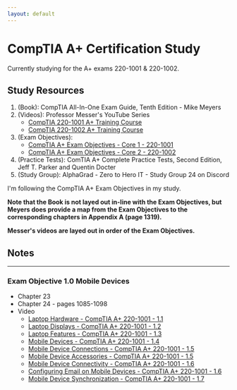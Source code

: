 ```yaml
---
layout: default
---
```


# CompTIA A+ Certification Study

Currently studying for the A+ exams 220-1001 & 220-1002.

## Study Resources
1. (Book): CompTIA All-In-One Exam Guide, Tenth Edition - Mike Meyers
2. (Videos): Professor Messer's YouTube Series
	- [CompTIA 220-1001 A+ Training Course](https://www.youtube.com/playlist?list=PLG49S3nxzAnlGHY8ObL8DiyP3AIu9vd3K)
	- [CompTIA 220-1002 A+ Training Course](https://www.youtube.com/playlist?list=PLG49S3nxzAnmwkCAdWUgCFvVK4IxMBTmb)
4. (Exam Objectives):
	- [CompTIA A+ Exam Objectives - Core 1 - 220-1001](https://github.com/brandon-byers/brandon-byers.github.io/blob/master/comptia-a-220-1001-exam-objectives.pdf)
	- [CompTIA A+ Exam Objectives - Core 2 - 220-1002](https://github.com/brandon-byers/brandon-byers.github.io/blob/master/comptia-a-220-1002-exam-objectives.pdf)
6. (Practice Tests): ComTIA A+ Complete Practice Tests, Second Edition, Jeff T. Parker and Quentin Docter
7. (Study Group): AlphaGrad - Zero to Hero IT - Study Group 24 on Discord

I'm following the CompTIA A+ Exam Objectives in my study. 

**Note that the Book is not layed out in-line with the Exam Objectives, but Meyers does provide a map from the Exam Objectives to the corresponding chapters in Appendix A (page 1319).**

**Messer's videos are layed out in order of the Exam Objectives.**

## Notes
***
### Exam Objective 1.0 Mobile Devices
- Chapter 23
- Chapter 24 - pages 1085-1098
- Video
	- [Laptop Hardware - CompTIA A+ 220-1001 - 1.1](https://www.youtube.com/watch?v=Jk56geMsdL8&list=PLG49S3nxzAnlGHY8ObL8DiyP3AIu9vd3K&index=2&t=44s)
	- [Laptop Displays - CompTIA A+ 220-1001 - 1.2](https://www.youtube.com/watch?v=lQCafzHSA4o&list=PLG49S3nxzAnlGHY8ObL8DiyP3AIu9vd3K&index=3)
	- [Laptop Features - CompTIA A+ 220-1001 - 1.3](https://www.youtube.com/watch?v=kOomtv0IX0g&list=PLG49S3nxzAnlGHY8ObL8DiyP3AIu9vd3K&index=4)
	- [Mobile Devices - CompTIA A+ 220-1001 - 1.4](https://www.youtube.com/watch?v=8MEP8uQ3ckU&list=PLG49S3nxzAnlGHY8ObL8DiyP3AIu9vd3K&index=5)
	- [Mobile Device Connections - CompTIA A+ 220-1001 - 1.5](https://www.youtube.com/watch?v=FiMgMiBwJg0&list=PLG49S3nxzAnlGHY8ObL8DiyP3AIu9vd3K&index=6)
	- [Mobile Device Accessories - CompTIA A+ 220-1001 - 1.5](https://www.youtube.com/watch?v=SBZnhH5DxvM&list=PLG49S3nxzAnlGHY8ObL8DiyP3AIu9vd3K&index=7)
	- [Mobile Device Connectivity - CompTIA A+ 220-1001 - 1.6](https://www.youtube.com/watch?v=ULwgx42sKN8&list=PLG49S3nxzAnlGHY8ObL8DiyP3AIu9vd3K&index=8)
	- [Configuring Email on Mobile Devices - CompTIA A+ 220-1001 - 1.6](https://www.youtube.com/watch?v=ify_6P3Dqek&list=PLG49S3nxzAnlGHY8ObL8DiyP3AIu9vd3K&index=9)
	- [Mobile Device Synchronization - CompTIA A+ 220-1001 - 1.7](https://www.youtube.com/watch?v=HMeZ_S5lBvg&list=PLG49S3nxzAnlGHY8ObL8DiyP3AIu9vd3K&index=10)


    

